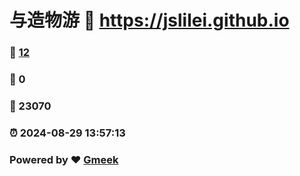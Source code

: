 # 与造物游 :link: https://jslilei.github.io 
### :page_facing_up: [12](https://jslilei.github.io/tag.html) 
### :speech_balloon: 0 
### :hibiscus: 23070 
### :alarm_clock: 2024-08-29 13:57:13 
### Powered by :heart: [Gmeek](https://github.com/Meekdai/Gmeek)
